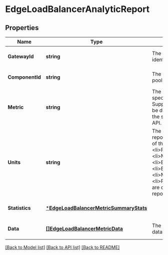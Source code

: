# EdgeLoadBalancerAnalyticReport

## Properties
Name | Type | Description | Notes
------------ | ------------- | ------------- | -------------
**GatewayId** | **string** | The gateway URN identier. | [optional] [default to null]
**ComponentId** | **string** | The virtual service or pool URN identifier. | [optional] [default to null]
**Metric** | **string** | The metric for this specific report.  Supported metrics can be determined by using the supported metrics API. | [optional] [default to null]
**Units** | **string** | The units for this specific report.  Units may be one of the following &lt;ul&gt; &lt;li&gt;PER_SECOND &lt;li&gt;METRIC_COUNT &lt;li&gt;BITS_PER_SECOND &lt;li&gt;BYTES_PER_SECOND &lt;li&gt;MILLISECONDS &lt;li&gt;PERCENT &lt;/ul&gt; Units are derived from the reported metric.  | [optional] [default to null]
**Statistics** | [***EdgeLoadBalancerMetricSummaryStats**](EdgeLoadBalancerMetricSummaryStats.md) |  | [optional] [default to null]
**Data** | [**[]EdgeLoadBalancerMetricData**](EdgeLoadBalancerMetricData.md) | The metric timeseries of data for this report. | [optional] [default to null]

[[Back to Model list]](../README.md#documentation-for-models) [[Back to API list]](../README.md#documentation-for-api-endpoints) [[Back to README]](../README.md)


